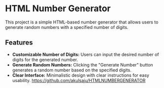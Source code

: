 # HTML Number Generator

This project is a simple HTML-based number generator that allows users to generate random numbers with a specified number of digits.

## Features

- **Customizable Number of Digits:** Users can input the desired number of digits for the generated number.
- **Generate Random Numbers:** Clicking the "Generate Number" button generates a random number based on the specified digits.
- **Clear Interface:** Minimalistic design with clear instructions for easy usability.
https://github.com/akulsaju/HTMLNUMBERGENERATOR
